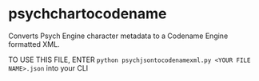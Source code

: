 # psychchartocodename
Converts Psych Engine character metadata to a Codename Engine formatted XML.

TO USE THIS FILE, ENTER `python psychjsontocodenamexml.py <YOUR FILE NAME>.json` into your CLI
